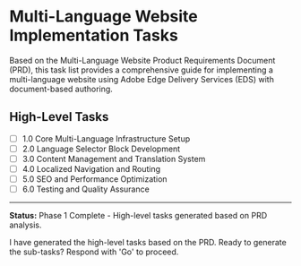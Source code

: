 # Multi-Language Website Implementation Tasks

Based on the Multi-Language Website Product Requirements Document (PRD), this task list provides a comprehensive guide for implementing a multi-language website using Adobe Edge Delivery Services (EDS) with document-based authoring.

## High-Level Tasks

- [ ] 1.0 Core Multi-Language Infrastructure Setup
- [ ] 2.0 Language Selector Block Development  
- [ ] 3.0 Content Management and Translation System
- [ ] 4.0 Localized Navigation and Routing
- [ ] 5.0 SEO and Performance Optimization
- [ ] 6.0 Testing and Quality Assurance

---

**Status:** Phase 1 Complete - High-level tasks generated based on PRD analysis.

I have generated the high-level tasks based on the PRD. Ready to generate the sub-tasks? Respond with 'Go' to proceed.
